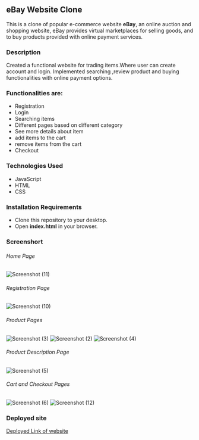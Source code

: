 
 ## eBay Website Clone
 
This is a clone of popular e-commerce website **eBay**, an online auction and shopping website, 
eBay provides virtual marketplaces for selling goods, and to buy products provided with online payment services.


### Description

Created a functional website for trading items.Where user can create account and login.
Implemented searching ,review product and buying functionalities with online payment options.

### Functionalities are:

* Registration
* Login
* Searching items
* Different pages based on different category
* See more details about item
* add items to the cart
* remove items from the cart
* Checkout

### Technologies Used

* JavaScript
* HTML
* CSS

### Installation Requirements

* Clone this repository to your desktop.
* Open **index.html** in your browser.


### Screenshort

###### Home Page
![Screenshot (11)](https://user-images.githubusercontent.com/100186167/163885742-2dd124c2-3495-4125-add3-c848cf36c47b.png)



###### Registration Page
![Screenshot (10)](https://user-images.githubusercontent.com/100186167/163885764-754496e1-6c31-44aa-9a2f-3196a02808d2.png)


###### Product Pages
![Screenshot (3)](https://user-images.githubusercontent.com/100186167/163885787-9164aa77-e816-48d6-8f9f-fdb7e5c1f5f3.png)
![Screenshot (2)](https://user-images.githubusercontent.com/100186167/163885799-7ee5bcac-6bf4-4a6e-838b-467a2dc8051a.png)
![Screenshot (4)](https://user-images.githubusercontent.com/100186167/163885808-56f2da1d-8164-4876-9200-b9e195d5565f.png)


###### Product Description Page
![Screenshot (5)](https://user-images.githubusercontent.com/100186167/163885821-9f853007-240e-4999-a4b6-ae9bc9f5123d.png)


###### Cart and Checkout Pages
![Screenshot (6)](https://user-images.githubusercontent.com/100186167/163885884-9c7a715e-fdee-477c-b327-a434848e2a07.png)
![Screenshot (12)](https://user-images.githubusercontent.com/100186167/163885904-bcc7bb31-70a9-457a-b045-f6fa90e4b3bd.png)



### Deployed site

[Deployed Link of website](https://comfy-hamster-f88545.netlify.app)
